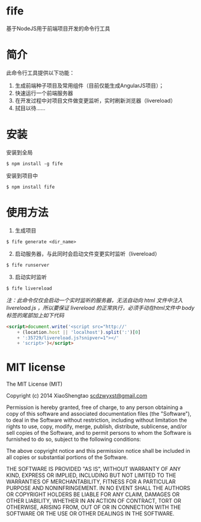 # fife
基于NodeJS用于前端项目开发的命令行工具

# 简介
此命令行工具提供以下功能：

  1. 生成前端种子项目及常用组件（目前仅能生成AngularJS项目）；
  2. 快速运行一个前端服务器
  3. 在开发过程中对项目文件做变更监听，实时刷新浏览器（livereload）
  4. 拭目以待……


# 安装

安装到全局

```
$ npm install -g fife
```

安装到项目中

```
$ npm install fife
```

# 使用方法

1. 生成项目

```
$ fife generate <dir_name>
```

2. 启动服务器，与此同时会启动文件变更实时监听（livereload）

```
$ fife runserver
```

3. 启动实时监听

```
$ fife livereload
```

*注：此命令仅仅会启动一个实时监听的服务器，无法自动向 html 文件中注入 livereload.js ，所以要保证 livereload 的正常执行，必须手动在html文件中 body 标签的尾部加上如下代码*

```html
<script>document.write('<script src="http://'
    + (location.host || 'localhost').split(':')[0]
    + ':35729/livereload.js?snipver=1"></'
    + 'script>')</script>
```

# MIT license

The MIT License (MIT)

Copyright (c) 2014 XiaoShengtao <scdzwyxst@gmail.com>

Permission is hereby granted, free of charge, to any person obtaining a copy of this software and associated documentation files (the "Software"), to deal in the Software without restriction, including without limitation the rights to use, copy, modify, merge, publish, distribute, sublicense, and/or sell copies of the Software, and to permit persons to whom the Software is furnished to do so, subject to the following conditions:

The above copyright notice and this permission notice shall be included in all copies or substantial portions of the Software.

THE SOFTWARE IS PROVIDED "AS IS", WITHOUT WARRANTY OF ANY KIND, EXPRESS OR IMPLIED, INCLUDING BUT NOT LIMITED TO THE WARRANTIES OF MERCHANTABILITY, FITNESS FOR A PARTICULAR PURPOSE AND NONINFRINGEMENT. IN NO EVENT SHALL THE AUTHORS OR COPYRIGHT HOLDERS BE LIABLE FOR ANY CLAIM, DAMAGES OR OTHER LIABILITY, WHETHER IN AN ACTION OF CONTRACT, TORT OR OTHERWISE, ARISING FROM, OUT OF OR IN CONNECTION WITH THE SOFTWARE OR THE USE OR OTHER DEALINGS IN THE SOFTWARE.
